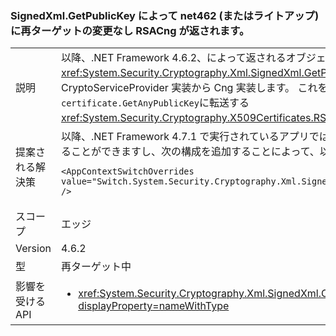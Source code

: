 ### <a name="signedxmlgetpublickey-returns-rsacng-on-net462-or-lightup-without-retargeting-change"></a>SignedXml.GetPublicKey によって net462 (またはライトアップ) に再ターゲットの変更なし RSACng が返されます。

|   |   |
|---|---|
|説明|以降、.NET Framework 4.6.2、によって返されるオブジェクトの具体的な型で、<xref:System.Security.Cryptography.Xml.SignedXml.GetPublicKey%2A?displayProperty=nameWithType>メソッド (へことがなく変更特性) CryptoServiceProvider 実装から Cng 実装します。 これを使用してから、実装が変更されたため<code>certificate.PublicKey.Key</code>、内部使用に<code>certificate.GetAnyPublicKey</code>に転送する<xref:System.Security.Cryptography.X509Certificates.RSACertificateExtensions.GetRSAPublicKey%2A?displayProperty=nameWithType>です。|
|提案される解決策|以降、.NET Framework 4.7.1 で実行されているアプリでは、既定では、.NET Framework 4.6.1 で使用される CryptoServiceProvider 実装を使用することができますし、次の構成を追加することによって、以前のバージョンに切り替えると、[ランタイム](~/docs/framework/configure-apps/file-schema/runtime/runtime-element.md)アプリ構成ファイルのセクション。<pre><code class="language-xml">&lt;AppContextSwitchOverrides value=&quot;Switch.System.Security.Cryptography.Xml.SignedXmlUseLegacyCertificatePrivateKey=true&quot; /&gt;&#13;&#10;</code></pre>|
|スコープ|エッジ|
|Version|4.6.2|
|型|再ターゲット中|
|影響を受ける API|<ul><li><xref:System.Security.Cryptography.Xml.SignedXml.CheckSignatureReturningKey(System.Security.Cryptography.AsymmetricAlgorithm@)?displayProperty=nameWithType></li></ul>|

